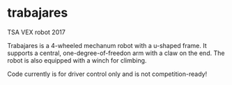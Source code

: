 # trabajares
TSA VEX robot 2017

Trabajares is a 4-wheeled mechanum robot with a u-shaped frame. 
It supports a central, one-degree-of-freedon arm with a claw on the end.
The robot is also equipped with a winch for climbing.

Code currently is for driver control only and is not competition-ready!
